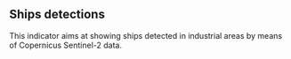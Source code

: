 ## Ships detections

This indicator aims at showing ships detected in industrial areas by means of Copernicus Sentinel-2 data.
